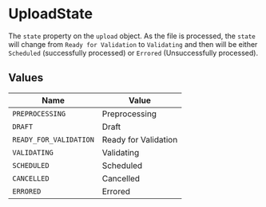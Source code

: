 # UploadState

The `state` property on the `upload` object. As the file is processed, the `state` will change from `Ready for Validation` to `Validating` and then will be either `Scheduled` (successfully processed) or `Errored` (Unsuccessfully processed).


## Values

| Name                   | Value                  |
| ---------------------- | ---------------------- |
| `PREPROCESSING`        | Preprocessing          |
| `DRAFT`                | Draft                  |
| `READY_FOR_VALIDATION` | Ready for Validation   |
| `VALIDATING`           | Validating             |
| `SCHEDULED`            | Scheduled              |
| `CANCELLED`            | Cancelled              |
| `ERRORED`              | Errored                |